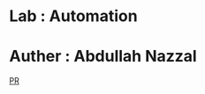 # Lab    : Automation
# Auther : Abdullah Nazzal 
[PR](https://github.com/abdullahnazzal/automation/pull/1)